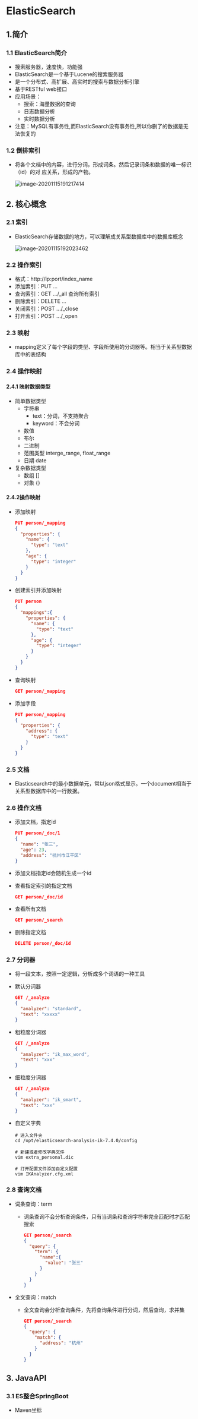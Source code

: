 # ElasticSearch

## 1.简介

### 1.1 ElasticSearch简介

+ 搜索服务器，速度快，功能强
+ ElasticSearch是一个基于Lucene的搜索服务器
+ 是一个分布式、高扩展、高实时的搜索与数据分析引擎
+ 基于RESTful web接口
+ 应用场景：
  + 搜索：海量数据的查询 
  + 日志数据分析
  + 实时数据分析
+ 注意：MySQL有事务性,而ElasticSearch没有事务性,所以你删了的数据是无法恢复的

### 1.2 倒排索引

+ 将各个文档中的内容，进行分词，形成词条。然后记录词条和数据的唯一标识（id）的对 应关系，形成的产物。

  ![image-20201115191217414](C:\Users\HY\AppData\Roaming\Typora\typora-user-images\image-20201115191217414.png)

## 2. 核心概念

### 2.1 索引

+ ElasticSearch存储数据的地方，可以理解成关系型数据库中的数据库概念

  ![image-20201115192023462](C:\Users\HY\AppData\Roaming\Typora\typora-user-images\image-20201115192023462.png)

### 2.2 操作索引

+ 格式：http://ip:port/index_name
+ 添加索引：PUT ...
+ 查询索引：GET  .../_all 查询所有索引
+ 删除索引：DELETE ...
+ 关闭索引：POST .../_close
+ 打开索引：POST .../_open

### 2.3 映射

+ mapping定义了每个字段的类型、字段所使用的分词器等。相当于关系型数据库中的表结构

### 2.4 操作映射

#### 2.4.1 映射数据类型

+ 简单数据类型
  + 字符串
    + text：分词，不支持聚合
    + keyword：不会分词
  + 数值
  + 布尔
  + 二进制
  + 范围类型  interge_range, float_range
  + 日期 date
+ 复杂数据类型
  + 数组 []
  + 对象 {}

#### 2.4.2操作映射

+ 添加映射

  ```json
  PUT person/_mapping
  {
    "properties": {
      "name": {
        "type": "text"
      },
      "age": {
        "type": "integer"
      }
    }
  }
  ```

+ 创建索引并添加映射

  ```json
  PUT person
  {
    "mappings":{
      "properties": {
        "name": {
          "type": "text"
        },
        "age": {
          "type": "integer"
        }
      }
    }
  }
  
  ```

+ 查询映射

  ```json
  GET person/_mapping
  ```

+ 添加字段

  ```json
  PUT person/_mapping
  {
    "properties": {
      "address": {
        "type": "text"
      }
    }
  }
  ```

### 2.5 文档

+ Elasticsearch中的最小数据单元，常以json格式显示。一个document相当于关系型数据库中的一行数据。

### 2.6 操作文档

+ 添加文档，指定id

  ```json
  PUT person/_doc/1
  {
    "name": "张三",
    "age": 23,
    "address": "杭州市江干区"
  }
  ```

+ 添加文档指定id会随机生成一个id

+ 查看指定索引的指定文档

  ```json
  GET person/_doc/id
  ```

+ 查看所有文档

  ```json
  GET person/_search
  ```

+ 删除指定文档

  ```json
  DELETE person/_doc/id
  ```

### 2.7 分词器

+ 将一段文本，按照一定逻辑，分析成多个词语的一种工具

+ 默认分词器

  ```json
  GET /_analyze
  {
    "analyzer": "standard",
    "text": "xxxxx"
  }
  ```

+ 粗粒度分词器

  ```json
  GET /_analyze
  {
    "analyzer": "ik_max_word",
    "text": "xxx"
  }
  ```

+ 细粒度分词器

  ```json
  GET /_analyze
  {
    "analyzer": "ik_smart",
    "text": "xxx"
  }
  ```

  

+ 自定义字典

  ```
  # 进入文件夹
  cd /opt/elasticsearch-analysis-ik-7.4.0/config
  
  # 新建或者修改字典文件
  vim extra_personal.dic
  
  # 打开配置文件添加自定义配置
  vim IKAnalyzer.cfg.xml
  ```

### 2.8 查询文档

+ 词条查询：term

  + 词条查询不会分析查询条件，只有当词条和查询字符串完全匹配时才匹配搜索

    ```json
    GET person/_search
    {
      "query": {
        "term": {
          "name":{
            "value": "张三"
          }
        }
      }
    }
    ```

+ 全文查询：match

  + 全文查询会分析查询条件，先将查询条件进行分词，然后查询，求并集

    ```json
    GET person/_search
    {
      "query": {
        "match": {
          "address": "杭州"
        }
      }
    }
    ```

## 3. JavaAPI

### 3.1 ES整合SpringBoot

+ Maven坐标

  ```xml
  
  ```

  